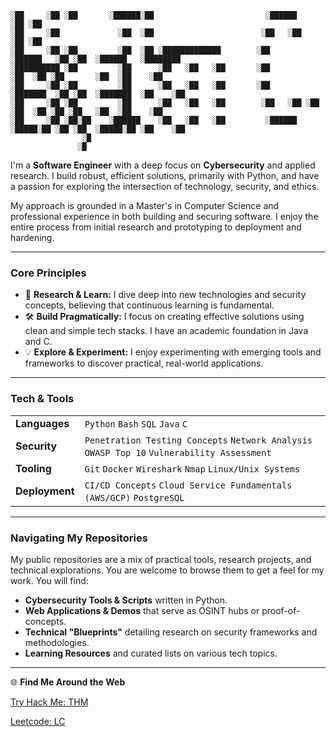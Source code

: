 ```
░██     ░██ ░██       ░██████░██                         ░██████             ░██ ░██                       
░██     ░██             ░██  ░██                        ░██   ░██            ░██ ░██                       
░██     ░██ ░██         ░██  ░██ ░█████████████        ░██         ░██████   ░██ ░██  ░██████   ░████████  
░██████████ ░██         ░██      ░██   ░██   ░██       ░██              ░██  ░██ ░██       ░██  ░██    ░██ 
░██     ░██ ░██         ░██      ░██   ░██   ░██       ░██         ░███████  ░██ ░██  ░███████  ░██    ░██ 
░██     ░██ ░██         ░██      ░██   ░██   ░██        ░██   ░██ ░██   ░██  ░██ ░██ ░██   ░██  ░██    ░██ 
░██     ░██ ░██░██    ░██████    ░██   ░██   ░██         ░██████   ░█████░██ ░██ ░██  ░█████░██ ░██    ░██ 
                ░█                                                                                         
               ░█                                                                                                                                                                                                                                                            
```


I'm a **Software Engineer** with a deep focus on **Cybersecurity** and applied research. I build robust, efficient solutions, primarily with Python, and have a passion for exploring the intersection of technology, security, and ethics.

My approach is grounded in a Master's in Computer Science and professional experience in both building and securing software. I enjoy the entire process from initial research and prototyping to deployment and hardening.

-----

### Core Principles

  * 🔬 **Research & Learn:** I dive deep into new technologies and security concepts, believing that continuous learning is fundamental.
  * 🛠️ **Build Pragmatically:** I focus on creating effective solutions using clean and simple tech stacks. I have an academic foundation in Java and C.
  * 💡 **Explore & Experiment:** I enjoy experimenting with emerging tools and frameworks to discover practical, real-world applications.

-----

### Tech & Tools

|                |                                                                                                  |
| :------------- | :----------------------------------------------------------------------------------------------- |
| **Languages** | `Python` `Bash` `SQL` `Java` `C`                                                                 |
| **Security** | `Penetration Testing Concepts` `Network Analysis` `OWASP Top 10` `Vulnerability Assessment`      |
| **Tooling** | `Git` `Docker` `Wireshark` `Nmap` `Linux/Unix Systems`                                             |
| **Deployment** | `CI/CD Concepts` `Cloud Service Fundamentals (AWS/GCP)` `PostgreSQL`                               |

-----

### Navigating My Repositories

My public repositories are a mix of practical tools, research projects, and technical explorations. You are welcome to browse them to get a feel for my work. You will find:

  * **Cybersecurity Tools & Scripts** written in Python.
  * **Web Applications & Demos** that serve as OSINT hubs or proof-of-concepts.
  * **Technical "Blueprints"** detailing research on security frameworks and methodologies.
  * **Learning Resources** and curated lists on various tech topics.

-----

🌐 **Find Me Around the Web**

[Try Hack Me: THM](https://tryhackme.com/p/KantStopMeNow)

[Leetcode: LC](https://leetcode.com/u/lJIJkB1pNE/)
